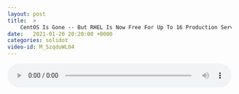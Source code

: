 ```yaml
---
layout: post
title:  >
    CentOS Is Gone -- But RHEL Is Now Free For Up To 16 Production Servers
date:   2021-01-20 20:20:00 +0000
categories: solidot
video-id: M_5zqduWL04
---
```


<audio src="/assets/45693f411526e4e954ea170c1f330f74.mp3" style="width: 100%;" controls></audio>

